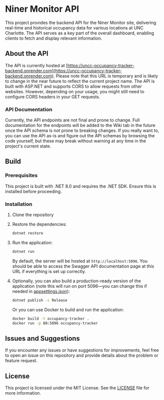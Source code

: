 # Niner Monitor API

This project provides the backend API for the Niner Monitor site, delivering real-time and historical occupancy data for various locations at UNC Charlotte. The API serves as a key part of the overall dashboard, enabling clients to fetch and display relevant information.

## About the API

The API is currently hosted at [https://uncc-occupancy-tracker-backend.onrender.com](https://uncc-occupancy-tracker-backend.onrender.com). Please note that this URL is temporary and is likely to change in the near future to reflect the current project name. The API is built with ASP.NET and supports CORS to allow requests from other websites. However, depending on your usage, you might still need to configure CORS headers in your GET requests.

### API Documentation

Currently, the API endpoints are not final and prone to change. Full documentation for the endpoints will be added to the Wiki tab in the future once the API schema is not prone to breaking changes. If you really want to, you can use the API as-is and figure out the API schemas by browsing the code yourself, but these may break without warning at any time in the project's current state.

## Build

### Prerequisites

This project is built with .NET 8.0 and requires the .NET SDK. Ensure this is installed before proceeding.

### Installation

1. Clone the repository
2. Restore the dependencies:

   ```sh
   dotnet restore
   ```

3. Run the application:

   ```sh
   dotnet run
   ```

   By default, the server will be hosted at `http://localhost:5096`. You should be able to access the Swagger API documentation page at this URL if everything is set up correctly.

4. Optionally, you can also build a production-ready version of the application (note this will run on port 5096—you can change this if needed in [appsettings.json](https://github.com/DUDEbehindDUDE/Niner-Monitor-API/blob/main/OccupancyTracker/appsettings.json)):

   ```sh
   dotnet publish -c Release
   ```

   Or you can use Docker to build and run the application:

   ```sh
   docker build -t occupancy-tracker .
   docker run -p 80:5096 occupancy-tracker
   ```
   
## Issues and Suggestions

If you encounter any issues or have suggestions for improvements, feel free to open an issue on this repository and provide details about the problem or feature request.

## License

This project is licensed under the MIT License. See the [LICENSE](https://github.com/dudebehinddude/niner-monitor-api/blob/main/LICENSE) file for more information.
